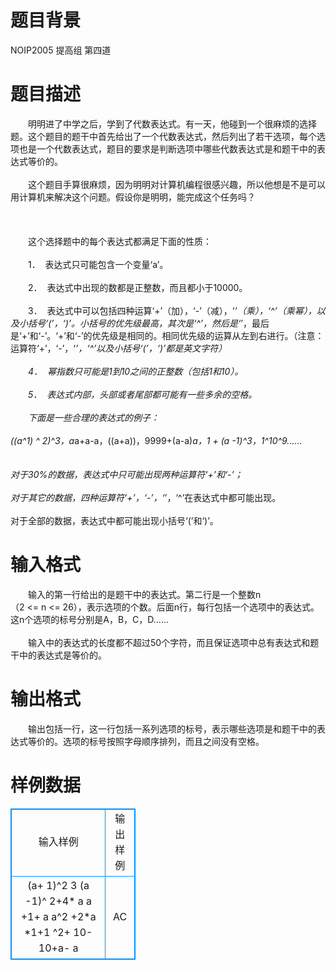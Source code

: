 # 

 
 # 题目背景 
NOIP2005&nbsp;提高组&nbsp;第四道 

 
 # 题目描述 
　　明明进了中学之后，学到了代数表达式。有一天，他碰到一个很麻烦的选择题。这个题目的题干中首先给出了一个代数表达式，然后列出了若干选项，每个选项也是一个代数表达式，题目的要求是判断选项中哪些代数表达式是和题干中的表达式等价的。&nbsp;<BR><BR>　　这个题目手算很麻烦，因为明明对计算机编程很感兴趣，所以他想是不是可以用计算机来解决这个问题。假设你是明明，能完成这个任务吗？&nbsp;<BR><BR><BR><BR>　　这个选择题中的每个表达式都满足下面的性质：&nbsp;<BR><BR>　　1．&nbsp;&nbsp;表达式只可能包含一个变量‘a’。&nbsp;<BR><BR>　　2．&nbsp;&nbsp;表达式中出现的数都是正整数，而且都小于10000。&nbsp;<BR><BR>　　3．&nbsp;&nbsp;表达式中可以包括四种运算‘+’（加），‘-’（减），‘*’（乘），‘^’（乘幂），以及小括号‘(’，‘)’。小括号的优先级最高，其次是‘^’，然后是‘*’，最后是‘+’和‘-’。‘+’和‘-’的优先级是相同的。相同优先级的运算从左到右进行。（注意：运算符‘+’，‘-’，‘*’，‘^’以及小括号‘(’，‘)’都是英文字符）&nbsp;<BR><BR>　　4．&nbsp;&nbsp;幂指数只可能是1到10之间的正整数（包括1和10）。&nbsp;<BR><BR>　　5．&nbsp;&nbsp;表达式内部，头部或者尾部都可能有一些多余的空格。&nbsp;<BR><BR>　　下面是一些合理的表达式的例子：&nbsp;<BR><BR>((a^1)&nbsp;^&nbsp;2)^3，a*a+a-a，((a+a))，9999+(a-a)*a，1&nbsp;+&nbsp;(a&nbsp;-1)^3，1^10^9……&nbsp;<BR><BR><BR>对于30%的数据，表达式中只可能出现两种运算符‘+’和‘-’；&nbsp;<BR><BR>对于其它的数据，四种运算符‘+’，‘-’，‘*’，‘^’在表达式中都可能出现。&nbsp;<BR><BR>对于全部的数据，表达式中都可能出现小括号‘(’和‘)’。&nbsp;<BR> 

 
 # 输入格式 
　　输入的第一行给出的是题干中的表达式。第二行是一个整数n（2&nbsp;&lt;=&nbsp;n&nbsp;&lt;=&nbsp;26），表示选项的个数。后面n行，每行包括一个选项中的表达式。这n个选项的标号分别是A，B，C，D……&nbsp;<BR><BR>　　输入中的表达式的长度都不超过50个字符，而且保证选项中总有表达式和题干中的表达式是等价的。&nbsp; 

 
 # 输出格式 
　　输出包括一行，这一行包括一系列选项的标号，表示哪些选项是和题干中的表达式等价的。选项的标号按照字母顺序排列，而且之间没有空格。&nbsp; 
# 样例数据
<style>
        table,table tr th, table tr td { border:1px solid #0094ff; }
        table { width: 200px; min-height: 25px; line-height: 25px; text-align: center; border-collapse: collapse;}   
    </style>
<table>
	<tr>
		<td>输入样例</td>
		<td>输出样例</td>
	</tr>
<tr><td>(a+ 1)^2
3
(a -1)^ 2+4* a
a +1+ a
a^2 +2*a *1+1 ^2+ 10-10+a- a
</td><td>AC</td></tr></table>
